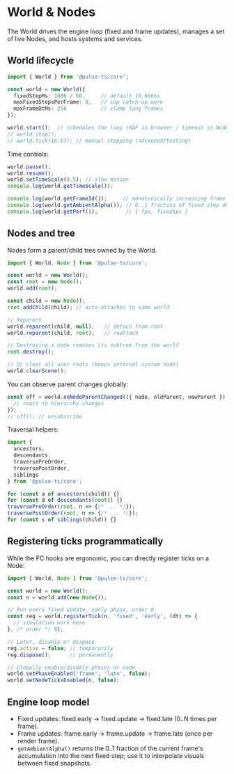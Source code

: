 # World & Nodes

The World drives the engine loop (fixed and frame updates), manages a set of live Nodes, and hosts systems and services.

## World lifecycle

```ts
import { World } from '@pulse-ts/core';

const world = new World({
  fixedStepMs: 1000 / 60,     // default 16.666ms
  maxFixedStepsPerFrame: 8,   // cap catch-up work
  maxFrameDtMs: 250           // clamp long frames
});

world.start();  // schedules the loop (RAF in browser / timeout in Node)
// world.stop();
// world.tick(16.67); // manual stepping (advanced/testing)
```

Time controls:

```ts
world.pause();
world.resume();
world.setTimeScale(0.5); // slow motion
console.log(world.getTimeScale());

console.log(world.getFrameId());     // monotonically increasing frame index
console.log(world.getAmbientAlpha()); // 0..1 fraction of fixed step during frame updates
console.log(world.getPerf());         // { fps, fixedSps }
```

## Nodes and tree

Nodes form a parent/child tree owned by the World.

```ts
import { World, Node } from '@pulse-ts/core';

const world = new World();
const root = new Node();
world.add(root);

const child = new Node();
root.addChild(child); // auto-attaches to same world

// Reparent
world.reparent(child, null);   // detach from root
world.reparent(child, root);   // reattach

// Destroying a node removes its subtree from the world
root.destroy();

// Or clear all user roots (keeps internal system node)
world.clearScene();
```

You can observe parent changes globally:

```ts
const off = world.onNodeParentChanged(({ node, oldParent, newParent }) => {
  // react to hierarchy changes
});
// off(); // unsubscribe
```

Traversal helpers:

```ts
import {
  ancestors,
  descendants,
  traversePreOrder,
  traversePostOrder,
  siblings
} from '@pulse-ts/core';

for (const a of ancestors(child)) {}
for (const d of descendants(root)) {}
traversePreOrder(root, n => {/* ... */});
traversePostOrder(root, n => {/* ... */});
for (const s of siblings(child)) {}
```

## Registering ticks programmatically

While the FC hooks are ergonomic, you can directly register ticks on a Node:

```ts
import { World, Node } from '@pulse-ts/core';

const world = new World();
const n = world.add(new Node());

// Run every fixed update, early phase, order 0
const reg = world.registerTick(n, 'fixed', 'early', (dt) => {
  // simulation work here
}, /* order */ 0);

// Later, disable or dispose
reg.active = false; // temporarily
reg.dispose();      // permanently

// Globally enable/disable phases or node
world.setPhaseEnabled('frame', 'late', false);
world.setNodeTicksEnabled(n, false);
```

## Engine loop model

- Fixed updates: fixed.early -> fixed.update -> fixed.late (0..N times per frame).
- Frame updates: frame.early -> frame.update -> frame.late (once per render frame).
- `getAmbientAlpha()` returns the 0..1 fraction of the current frame's accumulation into the next fixed step; use it to interpolate visuals between fixed snapshots.
